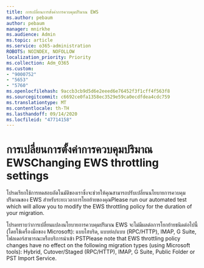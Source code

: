 ```yaml
---
title: การเปลี่ยนการตั้งค่าการควบคุมปริมาณ EWS
ms.author: pebaum
author: pebaum
manager: mnirkhe
ms.audience: Admin
ms.topic: article
ms.service: o365-administration
ROBOTS: NOINDEX, NOFOLLOW
localization_priority: Priority
ms.collection: Adm_O365
ms.custom:
- "9000752"
- "5653"
- "5760"
ms.openlocfilehash: 9accb3cb9d5d6e2eeed6e76452f3f1cff4f563f8
ms.sourcegitcommit: c6692ce0fa1358ec3529e59ca0ecdfdea4cdc759
ms.translationtype: MT
ms.contentlocale: th-TH
ms.lasthandoff: 09/14/2020
ms.locfileid: "47714158"
---
```

# <a name="changing-ews-throttling-settings"></a><span data-ttu-id="c60ff-102">การเปลี่ยนการตั้งค่าการควบคุมปริมาณ EWS</span><span class="sxs-lookup"><span data-stu-id="c60ff-102">Changing EWS throttling settings</span></span>

<span data-ttu-id="c60ff-103">โปรดเรียกใช้การทดสอบอัตโนมัติของเราซึ่งจะช่วยให้คุณสามารถปรับเปลี่ยนนโยบายการควบคุมปริมาณของ EWS สำหรับระยะเวลาการโยกย้ายของคุณ</span><span class="sxs-lookup"><span data-stu-id="c60ff-103">Please run our automated test which will allow you to modify the EWS throttling policy for the duration of your migration.</span></span>

<span data-ttu-id="c60ff-104">โปรดทราบว่าการเปลี่ยนแปลงนโยบายการควบคุมปริมาณ EWS จะไม่มีผลต่อการโยกย้ายชนิดต่อไปนี้ (โดยใช้เครื่องมือของ Microsoft): แบบไฮบริด, แบบย่อ/แบบ (RPC/HTTP), IMAP, G Suite, โฟลเดอร์สาธารณะหรือบริการนำเข้า PST</span><span class="sxs-lookup"><span data-stu-id="c60ff-104">Please note that EWS throttling policy changes have no effect on the following migration types (using Microsoft tools): Hybrid, Cutover/Staged (RPC/HTTP), IMAP, G Suite, Public Folder or PST Import Service.</span></span>